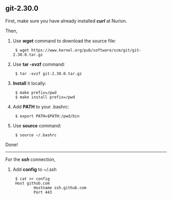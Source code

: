 ## git-2.30.0

First, make sure you have already installed ___curl___ at Nurion. 

Then,

1. Use  __wget__ command to download the source file: 

        $ wget https://www.kernel.org/pub/software/scm/git/git-2.30.0.tar.gz

2. Use  __tar -xvzf__ command:

        $ tar -xvzf git-2.30.0.tar.gz

3. __Install__ it locally:

        $ make prefix=/pwd
        $ make install prefix=/pwd

4. Add __PATH__ to your .bashrc:

        $ export PATH=$PATH:/pwd/bin

5. Use __source__ command:

        $ source ~/.bashrc
        

Done!

-------------------------

For the ___ssh___ connection,
1. Add __config__ to ~/.ssh

        $ cat >> config
        Host github.com
                Hostname ssh.github.com
                Port 443
